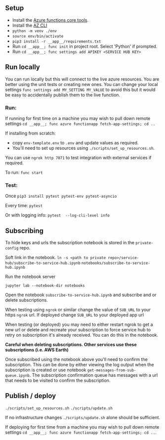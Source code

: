 

## Setup

* Install the [Azure functions core tools](https://github.com/Azure/azure-functions-core-tools).
* Install the [AZ CLI](https://docs.microsoft.com/en-us/cli/azure/install-azure-cli?view=azure-cli-latest)
* `python -m venv ./env`
* `source env/bin/activate`
* `pip3 install -r __app__/requirements.txt`
* Run `cd __app__; func init` in project root. Select 'Python' if prompted.
* Run `cd __app__; func settings add APIKEY <SERVICE HUB KEY>`



## Run locally

You can run locally but this will connect to the live azure resources. You are better using the unit tests or creating new ones. You can change your local settings `func settings add MY_SETTING MY_VALUE` to avoid this but it would be easy to accidentally publish them to the live function.

### Run:

If running for first time on a machine you may wish to pull down remote settings `cd __app__; func azure functionapp fetch-app-settings; cd ..`

If installing from scratch:
- copy `env-template.env` to `.env` and update values as required.
- You'll need to set up resources using `./scripts/set_up_resources.sh`.

You can use `ngrok http 7071` to test integration with external services if required.

To run: `func start`

### Test:
Once
`pip3 install pytest pytest-env pytest-asyncio`

Every time:
`pytest`

Or with logging info: `pytest  --log-cli-level info`


## Subscribing

To hide keys and urls the subscription notebook is stored in the `private-config` repo.

Soft link in the notebook.
`ln -s <path to private repo>/service-hub/subscribe-to-service-hub.ipynb` `notebooks/subscribe-to-service-hub.ipynb`

Run the notebook server

`jupyter lab --notebook-dir notebooks`

Open the notebook `subscribe-to-service-hub.ipynb` and subscribe and or delete subscriptions. 

When testing using `ngrok` or similar change the value of `SUB_URL` to your https `ngrok` url. 
If deployed change `SUB_URL` to your deployed app url

When testing (or deployed) you may need to either restart ngrok to get a new url or delete and recreate your subscription to force service hub to retry on subscription it's already received. You can do this in the notebook.

**Careful when deleting subscriptions. Other services use these subscriptions (i.e. AWS Earth)**

Once subscribed using the notebook above you'll need to confirm the subscription. This can be done by either viewing the log output when the subscription is created or use notebook `get-messages-from-sub-queue.ipynb`. The subscription confirmation queue has messages with a url that needs to be visited to confirm the subscription.


## Publish / deploy

`./scripts/set_up_resources.sh`
`./scripts/update.sh`

If no infrastructure changes `./scripts/update.sh` alone should be sufficient.

If deploying for first time from a machine you may wish to pull down remote settings `cd __app__; func azure functionapp fetch-app-settings; cd ..`. 